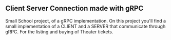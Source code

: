 ## Client Server Connection made with gRPC

Small School project, of a gRPC implementation.
On this project you'll find a small implementation of a CLIENT and a SERVER that communicate through gRPC.
For the listing and buying of Theater tickets.
